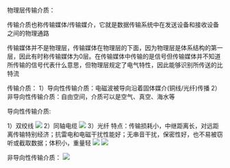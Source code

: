 物理层传输介质：

传输介质也称传输媒体/传输媒介，它就是数据传输系统中在发送设备和接收设备之间的物理通路

传输媒体并不是物理层，传输媒体在物理层的下面，因为物理层是体系结构的第一层，因此有时称传输媒体为0层。在传输媒体中传输的是信号但传输媒体并不知道所传输的信号代表什么意思，但物理层规定了电气特性，因此能够识别所传送的比特流

传输介质：
1）导向性传输介质：电磁波被导向沿着固体媒介(铜线/光纤)传播
2）非导向性传输介质：自由空间，介质可以是空气、真空、海水等


导向性传输介质:

1）双绞线
![](https://tva1.sinaimg.cn/large/008eGmZEly1gosdsq56vtj31ps0qr1kx.jpg)
2）同轴电缆
![](https://tva1.sinaimg.cn/large/008eGmZEly1gosdtiluftj31ps0mwqtr.jpg)
3）光纤
特点：传输损耗小，中继距离长，对远距离传输特别经济；抗雷电和电磁干扰性能好；无串音干扰，保密性好，也不易被窃听或截取数据；体积小，重量轻
![](https://tva1.sinaimg.cn/large/008eGmZEly1gosdtxshenj31ps0m8kgz.jpg)
![](https://tva1.sinaimg.cn/large/008eGmZEly1gosdu5ddnpj31ps0rrx0w.jpg)

非导向性传输介质：
![](https://tva1.sinaimg.cn/large/008eGmZEly1gosdudhtnmj31ps0rzqps.jpg)
